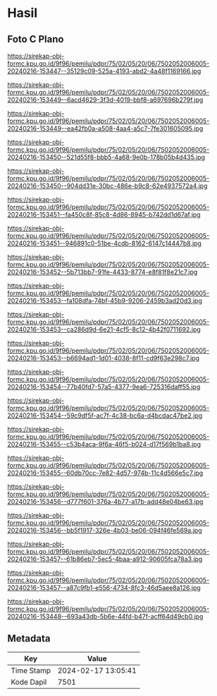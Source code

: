 # Hasil

## Foto C Plano

https://sirekap-obj-formc.kpu.go.id/9f96/pemilu/pdpr/75/02/05/20/06/7502052006005-20240216-153447--35129c09-525a-4193-abd2-4a48f1169166.jpg

https://sirekap-obj-formc.kpu.go.id/9f96/pemilu/pdpr/75/02/05/20/06/7502052006005-20240216-153449--6acd4629-3f3d-4019-bbf8-a697696b279f.jpg

https://sirekap-obj-formc.kpu.go.id/9f96/pemilu/pdpr/75/02/05/20/06/7502052006005-20240216-153449--ea42fb0a-a508-4aa4-a5c7-7fe301605095.jpg

https://sirekap-obj-formc.kpu.go.id/9f96/pemilu/pdpr/75/02/05/20/06/7502052006005-20240216-153450--521d55f8-bbb5-4a68-9e0b-178b05b4d435.jpg

https://sirekap-obj-formc.kpu.go.id/9f96/pemilu/pdpr/75/02/05/20/06/7502052006005-20240216-153450--904dd31e-30bc-486e-b9c8-62e4937572a4.jpg

https://sirekap-obj-formc.kpu.go.id/9f96/pemilu/pdpr/75/02/05/20/06/7502052006005-20240216-153451--fa450c8f-85c8-4d86-8945-b742dd1d67af.jpg

https://sirekap-obj-formc.kpu.go.id/9f96/pemilu/pdpr/75/02/05/20/06/7502052006005-20240216-153451--946891c0-51be-4cdb-8162-6147c14447b8.jpg

https://sirekap-obj-formc.kpu.go.id/9f96/pemilu/pdpr/75/02/05/20/06/7502052006005-20240216-153452--5b713bb7-91fe-4433-8774-e8f81f8e21c7.jpg

https://sirekap-obj-formc.kpu.go.id/9f96/pemilu/pdpr/75/02/05/20/06/7502052006005-20240216-153453--fa108dfa-74bf-45b9-9206-2459b3ad20d3.jpg

https://sirekap-obj-formc.kpu.go.id/9f96/pemilu/pdpr/75/02/05/20/06/7502052006005-20240216-153453--ca286d9d-6e21-4cf5-8c12-4b42f0711692.jpg

https://sirekap-obj-formc.kpu.go.id/9f96/pemilu/pdpr/75/02/05/20/06/7502052006005-20240216-153453--b6694ad1-1d01-4038-8f11-cd9f63e298c7.jpg

https://sirekap-obj-formc.kpu.go.id/9f96/pemilu/pdpr/75/02/05/20/06/7502052006005-20240216-153454--77b40fd7-57a5-4377-9ea6-725316daff55.jpg

https://sirekap-obj-formc.kpu.go.id/9f96/pemilu/pdpr/75/02/05/20/06/7502052006005-20240216-153454--59c9df5f-ac7f-4c38-bc6a-d4bcdac47be2.jpg

https://sirekap-obj-formc.kpu.go.id/9f96/pemilu/pdpr/75/02/05/20/06/7502052006005-20240216-153455--c53b4aca-9f6a-46f5-b024-d17f569b1ba8.jpg

https://sirekap-obj-formc.kpu.go.id/9f96/pemilu/pdpr/75/02/05/20/06/7502052006005-20240216-153455--60db70cc-7e82-4d57-974b-11c4d566e5c7.jpg

https://sirekap-obj-formc.kpu.go.id/9f96/pemilu/pdpr/75/02/05/20/06/7502052006005-20240216-153456--d777f601-376a-4b77-a17b-add48e04be63.jpg

https://sirekap-obj-formc.kpu.go.id/9f96/pemilu/pdpr/75/02/05/20/06/7502052006005-20240216-153456--bb5f1917-326e-4b03-be06-094f46fe569a.jpg

https://sirekap-obj-formc.kpu.go.id/9f96/pemilu/pdpr/75/02/05/20/06/7502052006005-20240216-153457--61b86eb7-5ec5-4baa-a912-90605fca78a3.jpg

https://sirekap-obj-formc.kpu.go.id/9f96/pemilu/pdpr/75/02/05/20/06/7502052006005-20240216-153457--a87c9fb1-e556-4734-8fc3-46d5aee8a126.jpg

https://sirekap-obj-formc.kpu.go.id/9f96/pemilu/pdpr/75/02/05/20/06/7502052006005-20240216-153448--693a43db-5b6e-44fd-b47f-acff64d49cb0.jpg


## Metadata

| Key        | Value               |
| ---------- | ------------------- |
| Time Stamp | 2024-02-17 13:05:41 |
| Kode Dapil | 7501                |



